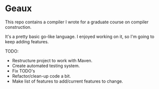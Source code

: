 # Geaux
This repo contains a compiler I wrote for a graduate course on compiler construction. 

It's a pretty basic go-like language. I enjoyed working on it, so I'm going to keep
adding features. 

TODO:
* Restructure project to work with Maven. 
* Create automated testing system. 
* Fix TODO's
* Refactor/clean-up code a bit. 
* Make list of features to add/current features to change.
